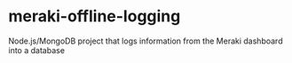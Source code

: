 # meraki-offline-logging
Node.js/MongoDB project that logs information from the Meraki dashboard into a database

